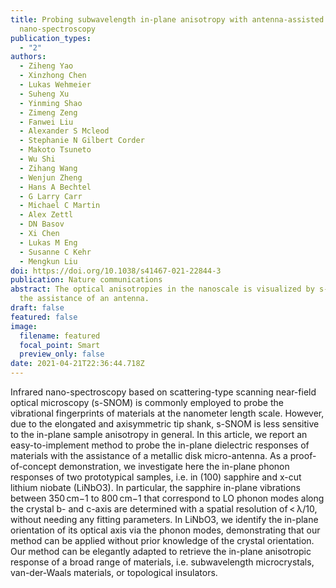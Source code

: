 ```yaml
---
title: Probing subwavelength in-plane anisotropy with antenna-assisted infrared
  nano-spectroscopy
publication_types:
  - "2"
authors:
  - Ziheng Yao
  - Xinzhong Chen
  - Lukas Wehmeier
  - Suheng Xu
  - Yinming Shao
  - Zimeng Zeng
  - Fanwei Liu
  - Alexander S Mcleod
  - Stephanie N Gilbert Corder
  - Makoto Tsuneto
  - Wu Shi
  - Zihang Wang
  - Wenjun Zheng
  - Hans A Bechtel
  - G Larry Carr
  - Michael C Martin
  - Alex Zettl
  - DN Basov
  - Xi Chen
  - Lukas M Eng
  - Susanne C Kehr
  - Mengkun Liu
doi: https://doi.org/10.1038/s41467-021-22844-3
publication: Nature communications
abstract: The optical anisotropies in the nanoscale is visualized by s-SNOM with
  the assistance of an antenna.
draft: false
featured: false
image:
  filename: featured
  focal_point: Smart
  preview_only: false
date: 2021-04-21T22:36:44.718Z
---
```

Infrared nano-spectroscopy based on scattering-type scanning near-field optical microscopy (s-SNOM) is commonly employed to probe the vibrational fingerprints of materials at the nanometer length scale. However, due to the elongated and axisymmetric tip shank, s-SNOM is less sensitive to the in-plane sample anisotropy in general. In this article, we report an easy-to-implement method to probe the in-plane dielectric responses of materials with the assistance of a metallic disk micro-antenna. As a proof-of-concept demonstration, we investigate here the in-plane phonon responses of two prototypical samples, i.e. in (100) sapphire and x-cut lithium niobate (LiNbO3). In particular, the sapphire in-plane vibrations between 350 cm−1 to 800 cm−1 that correspond to LO phonon modes along the crystal b- and c-axis are determined with a spatial resolution of < λ/10, without needing any fitting parameters. In LiNbO3, we identify the in-plane orientation of its optical axis via the phonon modes, demonstrating that our method can be applied without prior knowledge of the crystal orientation. Our method can be elegantly adapted to retrieve the in-plane anisotropic response of a broad range of materials, i.e. subwavelength microcrystals, van-der-Waals materials, or topological insulators.